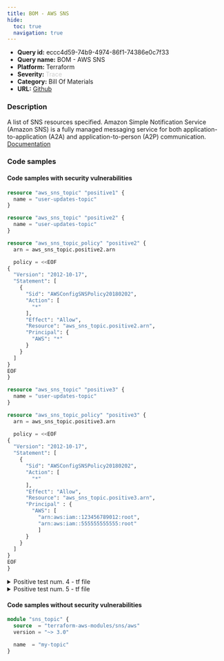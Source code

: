 ```yaml
---
title: BOM - AWS SNS
hide:
  toc: true
  navigation: true
---
```


<style>
  .highlight .hll {
    background-color: #ff171742;
  }
  .md-content {
    max-width: 1100px;
    margin: 0 auto;
  }
</style>

-   **Query id:** eccc4d59-74b9-4974-86f1-74386e0c7f33
-   **Query name:** BOM - AWS SNS
-   **Platform:** Terraform
-   **Severity:** <span style="color:#CCCCCC">Trace</span>
-   **Category:** Bill Of Materials
-   **URL:** [Github](https://github.com/Checkmarx/kics/tree/master/assets/queries/terraform/aws_bom/sns)

### Description
A list of SNS resources specified. Amazon Simple Notification Service (Amazon SNS) is a fully managed messaging service for both application-to-application (A2A) and application-to-person (A2P) communication.<br>
[Documentation](https://kics.io)

### Code samples
#### Code samples with security vulnerabilities
```tf title="Positive test num. 1 - tf file" hl_lines="1"
resource "aws_sns_topic" "positive1" {
  name = "user-updates-topic"
}

```
```tf title="Positive test num. 2 - tf file" hl_lines="1"
resource "aws_sns_topic" "positive2" {
  name = "user-updates-topic"
}

resource "aws_sns_topic_policy" "positive2" {
  arn = aws_sns_topic.positive2.arn

  policy = <<EOF
{
  "Version": "2012-10-17",
  "Statement": [
    {
      "Sid": "AWSConfigSNSPolicy20180202",
      "Action": [
        "*"
      ],
      "Effect": "Allow",
      "Resource": "aws_sns_topic.positive2.arn",
      "Principal": {
        "AWS": "*"
      }
    }
  ]
}
EOF
}

```
```tf title="Positive test num. 3 - tf file" hl_lines="1"
resource "aws_sns_topic" "positive3" {
  name = "user-updates-topic"
}

resource "aws_sns_topic_policy" "positive3" {
  arn = aws_sns_topic.positive3.arn

  policy = <<EOF
{
  "Version": "2012-10-17",
  "Statement": [
    {
      "Sid": "AWSConfigSNSPolicy20180202",
      "Action": [
        "*"
      ],
      "Effect": "Allow",
      "Resource": "aws_sns_topic.positive3.arn",
      "Principal" : { 
        "AWS": [ 
          "arn:aws:iam::123456789012:root",
          "arn:aws:iam::555555555555:root" 
          ]
      }
    }
  ]
}
EOF
}

```
<details><summary>Positive test num. 4 - tf file</summary>

```tf hl_lines="1"
resource "aws_sns_topic" "positive4" {
  name = "user-updates-topic"

  policy = <<EOF
{
  "Version": "2012-10-17",
  "Statement": [
    {
      "Sid": "AWSConfigSNSPolicy20180202",
      "Action": [
        "*"
      ],
      "Effect": "Allow",
      "Resource": "aws_sns_topic.positive4.arn",
      "Principal": {
        "AWS": "*"
      }
    }
  ]
}
EOF
}

```
</details>
<details><summary>Positive test num. 5 - tf file</summary>

```tf hl_lines="1"
resource "aws_sns_topic" "positive5" {
   tags = {
    Name = "SNS Topic"
  }

  kms_master_key_id = "alias/aws/sns"

  policy = <<EOF
{
  "Version": "2012-10-17",
  "Statement": [
    {
      "Sid": "AWSConfigSNSPolicy20180202",
      "Action": [
        "*"
      ],
      "Effect": "Allow",
      "Resource": "aws_sns_topic.positive5.arn",
      "Principal" : { 
        "AWS": [ 
          "arn:aws:iam::123456789012:root",
          "arn:aws:iam::555555555555:root" 
          ]
      }
    }
  ]
}
EOF
}

```
</details>


#### Code samples without security vulnerabilities
```tf title="Negative test num. 1 - tf file"
module "sns_topic" {
  source  = "terraform-aws-modules/sns/aws"
  version = "~> 3.0"

  name  = "my-topic"
}

```
